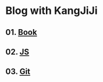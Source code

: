 Blog with KangJiJi
===================

## 01. [Book](https://github.com/KangJiJi/Study/tree/master/Book)
## 02. [JS](https://github.com/KangJiJi/Study/tree/master/JS)
## 03. [Git](https://github.com/KangJiJi/Study/tree/master/Git)
